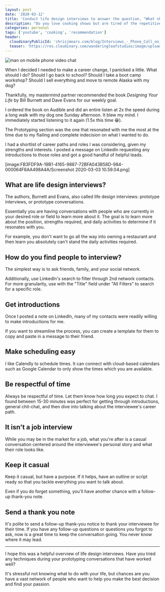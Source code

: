 ```yaml
---
layout: post
date: '2020-03-12'
title: 'Conduct life design interviews to answer the question, "What should I do with my life?"'
description: "Do you love cooking shows but are tired of the repetitive television formulas? I took a deep-dive into the alternative cooking world of YouTube to find the best channels and shows."
categories: personal
tags: ['youtube', 'cooking', 'recommendation']
header:
  cloudinaryPublicId: 'chrisjmears.com/blog/Interviews_-_Phone_Call_on_Mobile.jpg'
  teaser: 'https://res.cloudinary.com/wanderingleafstudios/image/upload/b_auto,c_pad,g_center,h_630,w_1200/v1537890988/chrisjmears.com/blog/Interviews_-_Phone_Call_on_Mobile.jpg'
---
```


![man on mobile phone video chat](https://res.cloudinary.com/wanderingleafstudios/image/upload/v1584053386/chrisjmears.com/blog/Interviews_-_Phone_Call_on_Mobile.jpg)

When I decided I needed to make a career change, I panicked a little. What should I do? Should I go back to school? Should I take a boot camp workshop? Should I sell everything and move to remote Alaska with my dog?

Thankfully, my mastermind partner recommended the book _Designing Your Life_ by Bill Burnett and Dave Evans for our weekly goal.

I ordered the book on Audible and did an entire listen at 2x the speed during a long walk with my dog one Sunday afternoon. It blew my mind. I immediately started listening to it again (1.5x this time 😁).

The Prototyping section was the one that resonated with me the most at the time due to my flailing and complete indecision on what I wanted to do.

I had a shortlist of career paths and roles I was considering, given my strengths and interests. I posted a message on LinkedIn requesting any introductions to those roles and got a good handful of helpful leads.

[image:FB3FDF9A-19B1-4165-9887-72BFA043B58D-984-000064F6AA498A4A/Screenshot 2020-03-03 10.59.04.png]

## What are life design interviews?

The authors, Burnett and Evans, also called life design interviews: prototype interviews, or prototype conversations.

Essentially you are having conversations with people who are currently in your desired role or field to learn more about it. The goal is to learn more about the position, strengths required, and daily activities to determine if it resonates with you.

For example, you don't want to go all the way into owning a restaurant and then learn you absolutely can't stand the daily activities required.

## How do you find people to interview?

The simplest way is to ask friends, family, and your social network.

Additionally, use LinkedIn's search to filter through 2nd network contacts. For more granularity, use with the "Title" field under "All Filters" to search for a specific role.

## Get introductions

Once I posted a note on LinkedIn, many of my contacts were readily willing to make introductions for me.

If you want to streamline the process, you can create a template for them to copy and paste in a message to their friend.

## Make scheduling easy

I like Calendly to schedule times. It can connect with cloud-based calendars such as Google Calendar to only show the times which you are available.

## Be respectful of time

Always be respectful of time. Let them know how long you expect to chat. I found between 15-30 minutes was perfect for getting through introductions, general chit-chat, and then dive into talking about the interviewee's career path.

## It isn't a job interview

While you may be in the market for a job, what you're after is a casual conversation centered around the interviewee's personal story and what their role looks like.

## Keep it casual

Keep it casual, but have a purpose. If it helps, have an outline or script ready so that you tackle everything you want to talk about.

Even if you do forget something, you'll have another chance with a follow-up thank-you note.

## Send a thank you note

It's polite to send a follow-up thank-you notice to thank your interviewee for their time. If you have any follow-up questions or questions you forgot to ask, now is a great time to keep the conversation going. You never know where it may lead.

---

I hope this was a helpful overview of life design interviews. Have you tried any techniques during your prototyping conversations that have worked well?

It's stressful not knowing what to do with your life, but chances are you have a vast network of people who want to help you make the best decision and find your passion.
